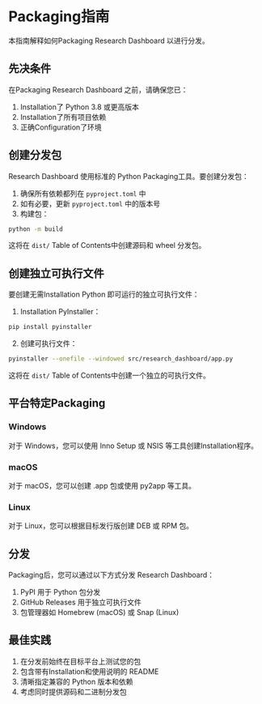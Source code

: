 # Packaging指南

本指南解释如何Packaging Research Dashboard 以进行分发。

## 先决条件

在Packaging Research Dashboard 之前，请确保您已：

1. Installation了 Python 3.8 或更高版本
2. Installation了所有项目依赖
3. 正确Configuration了环境

## 创建分发包

Research Dashboard 使用标准的 Python Packaging工具。要创建分发包：

1. 确保所有依赖都列在 `pyproject.toml` 中
2. 如有必要，更新 `pyproject.toml` 中的版本号
3. 构建包：

```bash
python -m build
```

这将在 `dist/` Table of Contents中创建源码和 wheel 分发包。

## 创建独立可执行文件

要创建无需Installation Python 即可运行的独立可执行文件：

1. Installation PyInstaller：

```bash
pip install pyinstaller
```

2. 创建可执行文件：

```bash
pyinstaller --onefile --windowed src/research_dashboard/app.py
```

这将在 `dist/` Table of Contents中创建一个独立的可执行文件。

## 平台特定Packaging

### Windows

对于 Windows，您可以使用 Inno Setup 或 NSIS 等工具创建Installation程序。

### macOS

对于 macOS，您可以创建 .app 包或使用 py2app 等工具。

### Linux

对于 Linux，您可以根据目标发行版创建 DEB 或 RPM  包。

## 分发

Packaging后，您可以通过以下方式分发 Research Dashboard：

1. PyPI 用于 Python  包分发
2. GitHub Releases 用于独立可执行文件
3. 包管理器如 Homebrew (macOS) 或 Snap (Linux)

## 最佳实践

1. 在分发前始终在目标平台上测试您的包
2. 包含带有Installation和使用说明的 README
3. 清晰指定兼容的 Python 版本和依赖
4. 考虑同时提供源码和二进制分发包